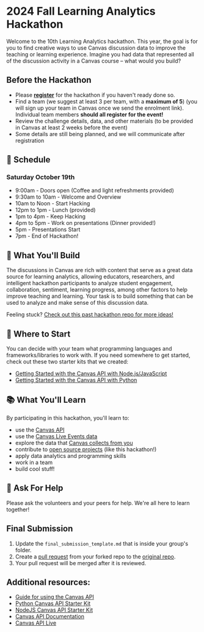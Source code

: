 # 2024 Fall Learning Analytics Hackathon
Welcome to the 10th Learning Analytics hackathon. This year, the goal is for you to find creative ways to use Canvas discussion data to improve the teaching or learning experience. Imagine you had data that represented all of the discussion activity in a Canvas course – what would you build?

## Before the Hackathon
* Please **[register](https://events.ctlt.ubc.ca/events/2024-fall-learning-analytics-hackathon/)** for the hackathon if you haven't ready done so.
* Find a team (we suggest at least 3 per team, with a **maximum of 5**) (you will sign up your team in Canvas once we send the enrolment link). Individual team members **should all register for the event!** 
* Review the challenge details, data, and other materials (to be provided in Canvas at least 2 weeks before the event) 
* Some details are still being planned, and we will communicate after registration 

## 📅 Schedule
### Saturday October 19th
* 9:00am - Doors open (Coffee and light refreshments provided)
* 9:30am to 10am - Welcome and Overview 
* 10am to Noon - Start Hacking
* 12pm to 1pm - Lunch (provided)
* 1pm to 4pm - Keep Hacking
* 4pm to 5pm - Work on presentations (Dinner provided!)
* 5pm - Presentations Start
* 7pm - End of Hackathon!

## 🔨 What You'll Build
The discussions in Canvas are rich with content that serve as a great data source for learning analytics, allowing educators, researchers, and intelligent hackathon participants to analyze student engagement, collaboration, sentiment, learning progress, among other factors to help improve teaching and learning. Your task is to build something that can be used to analyze and make sense of this discussion data. 

Feeling stuck? [Check out this past hackathon repo for more ideas!](https://github.com/UBC-LA-Hackathon/student-dashboard)

## 🧰 Where to Start
You can decide with your team what programming languages and frameworks/libraries to work with. If you need somewhere to get started, check out these two starter kits that we created: 
* [Getting Started with the Canvas API with Node.js/JavaScript](https://github.com/ubc/getting-started-with-the-canvas-api-with-node)
* [Getting Started with the Canvas API with Python](https://github.com/ubc/getting-started-with-the-canvas-api-with-python)

## 📚 What You'll Learn
By participating in this hackathon, you'll learn to:

* use the [Canvas API](https://canvas.instructure.com/doc/api/)
* use the [Canvas Live Events data](https://canvas.instructure.com/doc/api/file.data_service_introduction.html)
* explore the data that [Canvas collects from you](https://learninganalytics.ubc.ca/ethics-policy/students-learning-analytics-and-privacy/)
* contribute to [open source projects](https://docs.github.com/en/get-started/quickstart/contributing-to-projects) (like this hackathon!)
* apply data analytics and programming skills
* work in a team
* build cool stuff!

## 🤔 Ask For Help
Please ask the volunteers and your peers for help. We're all here to learn together!

## Final Submission
1. Update the `final_submission_template.md` that is inside your group's folder. 
1. Create a [pull request](https://docs.github.com/en/pull-requests/collaborating-with-pull-requests/proposing-changes-to-your-work-with-pull-requests/creating-a-pull-request) from your forked repo to the [original repo](https://github.com/UBC-LA-Hackathon/hack-la-2023).
1. Your pull request will be merged after it is reviewed.  

## Additional resources:
- [Guide for using the Canvas API](https://learninganalytics.ubc.ca/for-students/canvas-api/)
- [Python Canvas API Starter Kit](https://github.com/ubc/getting-started-with-the-canvas-api-with-python)
- [NodeJS Canvas API Starter Kit](https://github.com/ubc/getting-started-with-the-canvas-api-with-node)
- [Canvas API Documentation](https://canvas.instructure.com/doc/api/)
- [Canvas API Live](https://canvas.ubc.ca/doc/api/live#!/)

